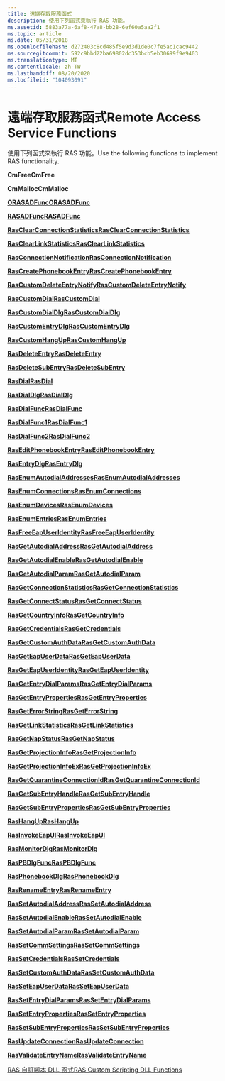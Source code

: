 ```yaml
---
title: 遠端存取服務函式
description: 使用下列函式來執行 RAS 功能。
ms.assetid: 5883a77a-6af8-47a8-bb28-6ef60a5aa2f1
ms.topic: article
ms.date: 05/31/2018
ms.openlocfilehash: d272403c8cd485f5e9d3d1de0c7fe5ac1cac9442
ms.sourcegitcommit: 592c9bbd22ba69802dc353bcb5eb30699f9e9403
ms.translationtype: MT
ms.contentlocale: zh-TW
ms.lasthandoff: 08/20/2020
ms.locfileid: "104093091"
---
```

# <a name="remote-access-service-functions"></a><span data-ttu-id="f7abd-103">遠端存取服務函式</span><span class="sxs-lookup"><span data-stu-id="f7abd-103">Remote Access Service Functions</span></span>

<span data-ttu-id="f7abd-104">使用下列函式來執行 RAS 功能。</span><span class="sxs-lookup"><span data-stu-id="f7abd-104">Use the following functions to implement RAS functionality.</span></span>

<span data-ttu-id="f7abd-105">**CmFree**</span><span class="sxs-lookup"><span data-stu-id="f7abd-105">**CmFree**</span></span>

<span data-ttu-id="f7abd-106">**CmMalloc**</span><span class="sxs-lookup"><span data-stu-id="f7abd-106">**CmMalloc**</span></span>

[<span data-ttu-id="f7abd-107">**ORASADFunc**</span><span class="sxs-lookup"><span data-stu-id="f7abd-107">**ORASADFunc**</span></span>](/windows/desktop/api/Ras/nc-ras-orasadfunc)

[<span data-ttu-id="f7abd-108">**RASADFunc**</span><span class="sxs-lookup"><span data-stu-id="f7abd-108">**RASADFunc**</span></span>](/windows/desktop/api/Ras/nc-ras-rasadfunca)

[<span data-ttu-id="f7abd-109">**RasClearConnectionStatistics**</span><span class="sxs-lookup"><span data-stu-id="f7abd-109">**RasClearConnectionStatistics**</span></span>](/windows/desktop/api/Ras/nf-ras-rasclearconnectionstatistics)

[<span data-ttu-id="f7abd-110">**RasClearLinkStatistics**</span><span class="sxs-lookup"><span data-stu-id="f7abd-110">**RasClearLinkStatistics**</span></span>](/windows/desktop/api/Ras/nf-ras-rasclearlinkstatistics)

[<span data-ttu-id="f7abd-111">**RasConnectionNotification**</span><span class="sxs-lookup"><span data-stu-id="f7abd-111">**RasConnectionNotification**</span></span>](/windows/desktop/api/Ras/nf-ras-rasconnectionnotificationa)

[<span data-ttu-id="f7abd-112">**RasCreatePhonebookEntry**</span><span class="sxs-lookup"><span data-stu-id="f7abd-112">**RasCreatePhonebookEntry**</span></span>](/windows/desktop/api/Ras/nf-ras-rascreatephonebookentrya)

[<span data-ttu-id="f7abd-113">**RasCustomDeleteEntryNotify**</span><span class="sxs-lookup"><span data-stu-id="f7abd-113">**RasCustomDeleteEntryNotify**</span></span>](/windows/desktop/api/Ras/nc-ras-rascustomdeleteentrynotifyfn)

[<span data-ttu-id="f7abd-114">**RasCustomDial**</span><span class="sxs-lookup"><span data-stu-id="f7abd-114">**RasCustomDial**</span></span>](/windows/desktop/api/Ras/nc-ras-rascustomdialfn)

[<span data-ttu-id="f7abd-115">**RasCustomDialDlg**</span><span class="sxs-lookup"><span data-stu-id="f7abd-115">**RasCustomDialDlg**</span></span>](/windows/desktop/api/Rasdlg/nc-rasdlg-rascustomdialdlgfn)

[<span data-ttu-id="f7abd-116">**RasCustomEntryDlg**</span><span class="sxs-lookup"><span data-stu-id="f7abd-116">**RasCustomEntryDlg**</span></span>](/windows/desktop/api/Rasdlg/nc-rasdlg-rascustomentrydlgfn)

[<span data-ttu-id="f7abd-117">**RasCustomHangUp**</span><span class="sxs-lookup"><span data-stu-id="f7abd-117">**RasCustomHangUp**</span></span>](/windows/desktop/api/Ras/nc-ras-rascustomhangupfn)

[<span data-ttu-id="f7abd-118">**RasDeleteEntry**</span><span class="sxs-lookup"><span data-stu-id="f7abd-118">**RasDeleteEntry**</span></span>](/windows/desktop/api/Ras/nf-ras-rasdeleteentrya)

[<span data-ttu-id="f7abd-119">**RasDeleteSubEntry**</span><span class="sxs-lookup"><span data-stu-id="f7abd-119">**RasDeleteSubEntry**</span></span>](/windows/desktop/api/Ras/nf-ras-rasdeletesubentrya)

[<span data-ttu-id="f7abd-120">**RasDial**</span><span class="sxs-lookup"><span data-stu-id="f7abd-120">**RasDial**</span></span>](/windows/desktop/api/Ras/nf-ras-rasdiala)

[<span data-ttu-id="f7abd-121">**RasDialDlg**</span><span class="sxs-lookup"><span data-stu-id="f7abd-121">**RasDialDlg**</span></span>](/windows/desktop/api/Rasdlg/nf-rasdlg-rasdialdlga)

[<span data-ttu-id="f7abd-122">**RasDialFunc**</span><span class="sxs-lookup"><span data-stu-id="f7abd-122">**RasDialFunc**</span></span>](/windows/desktop/api/Ras/nc-ras-rasdialfunc)

[<span data-ttu-id="f7abd-123">**RasDialFunc1**</span><span class="sxs-lookup"><span data-stu-id="f7abd-123">**RasDialFunc1**</span></span>](/windows/desktop/api/Ras/nc-ras-rasdialfunc1)

[<span data-ttu-id="f7abd-124">**RasDialFunc2**</span><span class="sxs-lookup"><span data-stu-id="f7abd-124">**RasDialFunc2**</span></span>](/windows/desktop/api/Ras/nc-ras-rasdialfunc2)

[<span data-ttu-id="f7abd-125">**RasEditPhonebookEntry**</span><span class="sxs-lookup"><span data-stu-id="f7abd-125">**RasEditPhonebookEntry**</span></span>](/windows/desktop/api/Ras/nf-ras-raseditphonebookentrya)

[<span data-ttu-id="f7abd-126">**RasEntryDlg**</span><span class="sxs-lookup"><span data-stu-id="f7abd-126">**RasEntryDlg**</span></span>](/windows/desktop/api/Rasdlg/nf-rasdlg-rasentrydlga)

[<span data-ttu-id="f7abd-127">**RasEnumAutodialAddresses**</span><span class="sxs-lookup"><span data-stu-id="f7abd-127">**RasEnumAutodialAddresses**</span></span>](/windows/desktop/api/Ras/nf-ras-rasenumautodialaddressesa)

[<span data-ttu-id="f7abd-128">**RasEnumConnections**</span><span class="sxs-lookup"><span data-stu-id="f7abd-128">**RasEnumConnections**</span></span>](/windows/desktop/api/Ras/nf-ras-rasenumconnectionsa)

[<span data-ttu-id="f7abd-129">**RasEnumDevices**</span><span class="sxs-lookup"><span data-stu-id="f7abd-129">**RasEnumDevices**</span></span>](/windows/desktop/api/Ras/nf-ras-rasenumdevicesa)

[<span data-ttu-id="f7abd-130">**RasEnumEntries**</span><span class="sxs-lookup"><span data-stu-id="f7abd-130">**RasEnumEntries**</span></span>](/windows/desktop/api/Ras/nf-ras-rasenumentriesa)

[<span data-ttu-id="f7abd-131">**RasFreeEapUserIdentity**</span><span class="sxs-lookup"><span data-stu-id="f7abd-131">**RasFreeEapUserIdentity**</span></span>](/windows/desktop/api/Ras/nf-ras-rasfreeeapuseridentitya)

[<span data-ttu-id="f7abd-132">**RasGetAutodialAddress**</span><span class="sxs-lookup"><span data-stu-id="f7abd-132">**RasGetAutodialAddress**</span></span>](/windows/desktop/api/Ras/nf-ras-rasgetautodialaddressa)

[<span data-ttu-id="f7abd-133">**RasGetAutodialEnable**</span><span class="sxs-lookup"><span data-stu-id="f7abd-133">**RasGetAutodialEnable**</span></span>](/windows/desktop/api/Ras/nf-ras-rasgetautodialenablea)

[<span data-ttu-id="f7abd-134">**RasGetAutodialParam**</span><span class="sxs-lookup"><span data-stu-id="f7abd-134">**RasGetAutodialParam**</span></span>](/windows/desktop/api/Ras/nf-ras-rasgetautodialparama)

[<span data-ttu-id="f7abd-135">**RasGetConnectionStatistics**</span><span class="sxs-lookup"><span data-stu-id="f7abd-135">**RasGetConnectionStatistics**</span></span>](/windows/desktop/api/Ras/nf-ras-rasgetconnectionstatistics)

[<span data-ttu-id="f7abd-136">**RasGetConnectStatus**</span><span class="sxs-lookup"><span data-stu-id="f7abd-136">**RasGetConnectStatus**</span></span>](/windows/desktop/api/Ras/nf-ras-rasgetconnectstatusa)

[<span data-ttu-id="f7abd-137">**RasGetCountryInfo**</span><span class="sxs-lookup"><span data-stu-id="f7abd-137">**RasGetCountryInfo**</span></span>](/windows/desktop/api/Ras/nf-ras-rasgetcountryinfoa)

[<span data-ttu-id="f7abd-138">**RasGetCredentials**</span><span class="sxs-lookup"><span data-stu-id="f7abd-138">**RasGetCredentials**</span></span>](/windows/desktop/api/Ras/nf-ras-rasgetcredentialsa)

[<span data-ttu-id="f7abd-139">**RasGetCustomAuthData**</span><span class="sxs-lookup"><span data-stu-id="f7abd-139">**RasGetCustomAuthData**</span></span>](/windows/desktop/api/Ras/nf-ras-rasgetcustomauthdataa)

[<span data-ttu-id="f7abd-140">**RasGetEapUserData**</span><span class="sxs-lookup"><span data-stu-id="f7abd-140">**RasGetEapUserData**</span></span>](/windows/desktop/api/Ras/nf-ras-rasgeteapuserdataa)

[<span data-ttu-id="f7abd-141">**RasGetEapUserIdentity**</span><span class="sxs-lookup"><span data-stu-id="f7abd-141">**RasGetEapUserIdentity**</span></span>](/windows/desktop/api/Ras/nf-ras-rasgeteapuseridentitya)

[<span data-ttu-id="f7abd-142">**RasGetEntryDialParams**</span><span class="sxs-lookup"><span data-stu-id="f7abd-142">**RasGetEntryDialParams**</span></span>](/windows/desktop/api/Ras/nf-ras-rasgetentrydialparamsa)

[<span data-ttu-id="f7abd-143">**RasGetEntryProperties**</span><span class="sxs-lookup"><span data-stu-id="f7abd-143">**RasGetEntryProperties**</span></span>](/windows/desktop/api/Ras/nf-ras-rasgetentrypropertiesa)

[<span data-ttu-id="f7abd-144">**RasGetErrorString**</span><span class="sxs-lookup"><span data-stu-id="f7abd-144">**RasGetErrorString**</span></span>](/windows/desktop/api/Ras/nf-ras-rasgeterrorstringa)

[<span data-ttu-id="f7abd-145">**RasGetLinkStatistics**</span><span class="sxs-lookup"><span data-stu-id="f7abd-145">**RasGetLinkStatistics**</span></span>](/windows/desktop/api/Ras/nf-ras-rasgetlinkstatistics)

[<span data-ttu-id="f7abd-146">**RasGetNapStatus**</span><span class="sxs-lookup"><span data-stu-id="f7abd-146">**RasGetNapStatus**</span></span>](/windows/desktop/api/Ras/nf-ras-rasgetnapstatus)

<span data-ttu-id="f7abd-147">[**RasGetProjectionInfo**](/previous-versions/windows/embedded/ms897107(v=msdn.10))</span><span class="sxs-lookup"><span data-stu-id="f7abd-147">[**RasGetProjectionInfo**](/previous-versions/windows/embedded/ms897107(v=msdn.10))</span></span>

[<span data-ttu-id="f7abd-148">**RasGetProjectionInfoEx**</span><span class="sxs-lookup"><span data-stu-id="f7abd-148">**RasGetProjectionInfoEx**</span></span>](/windows/desktop/api/Ras/nf-ras-rasgetprojectioninfoex)

<span data-ttu-id="f7abd-149">[**RasGetQuarantineConnectionId**](/previous-versions/windows/desktop/legacy/aa377552(v=vs.85))</span><span class="sxs-lookup"><span data-stu-id="f7abd-149">[**RasGetQuarantineConnectionId**](/previous-versions/windows/desktop/legacy/aa377552(v=vs.85))</span></span>

[<span data-ttu-id="f7abd-150">**RasGetSubEntryHandle**</span><span class="sxs-lookup"><span data-stu-id="f7abd-150">**RasGetSubEntryHandle**</span></span>](/windows/desktop/api/Ras/nf-ras-rasgetsubentryhandlea)

[<span data-ttu-id="f7abd-151">**RasGetSubEntryProperties**</span><span class="sxs-lookup"><span data-stu-id="f7abd-151">**RasGetSubEntryProperties**</span></span>](/windows/desktop/api/Ras/nf-ras-rasgetsubentrypropertiesa)

[<span data-ttu-id="f7abd-152">**RasHangUp**</span><span class="sxs-lookup"><span data-stu-id="f7abd-152">**RasHangUp**</span></span>](/windows/desktop/api/Ras/nf-ras-rashangupa)

[<span data-ttu-id="f7abd-153">**RasInvokeEapUI**</span><span class="sxs-lookup"><span data-stu-id="f7abd-153">**RasInvokeEapUI**</span></span>](/windows/desktop/api/Ras/nf-ras-rasinvokeeapui)

<span data-ttu-id="f7abd-154">[**RasMonitorDlg**](/previous-versions/windows/desktop/legacy/aa377584(v=vs.85))</span><span class="sxs-lookup"><span data-stu-id="f7abd-154">[**RasMonitorDlg**](/previous-versions/windows/desktop/legacy/aa377584(v=vs.85))</span></span>

[<span data-ttu-id="f7abd-155">**RasPBDlgFunc**</span><span class="sxs-lookup"><span data-stu-id="f7abd-155">**RasPBDlgFunc**</span></span>](/windows/desktop/api/Rasdlg/nc-rasdlg-raspbdlgfunca)

[<span data-ttu-id="f7abd-156">**RasPhonebookDlg**</span><span class="sxs-lookup"><span data-stu-id="f7abd-156">**RasPhonebookDlg**</span></span>](/windows/desktop/api/Rasdlg/nf-rasdlg-rasphonebookdlga)

[<span data-ttu-id="f7abd-157">**RasRenameEntry**</span><span class="sxs-lookup"><span data-stu-id="f7abd-157">**RasRenameEntry**</span></span>](/windows/desktop/api/Ras/nf-ras-rasrenameentrya)

[<span data-ttu-id="f7abd-158">**RasSetAutodialAddress**</span><span class="sxs-lookup"><span data-stu-id="f7abd-158">**RasSetAutodialAddress**</span></span>](/windows/desktop/api/Ras/nf-ras-rassetautodialaddressa)

[<span data-ttu-id="f7abd-159">**RasSetAutodialEnable**</span><span class="sxs-lookup"><span data-stu-id="f7abd-159">**RasSetAutodialEnable**</span></span>](/windows/desktop/api/Ras/nf-ras-rassetautodialenablea)

[<span data-ttu-id="f7abd-160">**RasSetAutodialParam**</span><span class="sxs-lookup"><span data-stu-id="f7abd-160">**RasSetAutodialParam**</span></span>](/windows/desktop/api/Ras/nf-ras-rassetautodialparama)

[<span data-ttu-id="f7abd-161">**RasSetCommSettings**</span><span class="sxs-lookup"><span data-stu-id="f7abd-161">**RasSetCommSettings**</span></span>](/windows/desktop/api/Ras/nc-ras-pfnrassetcommsettings)

[<span data-ttu-id="f7abd-162">**RasSetCredentials**</span><span class="sxs-lookup"><span data-stu-id="f7abd-162">**RasSetCredentials**</span></span>](/windows/desktop/api/Ras/nf-ras-rassetcredentialsa)

[<span data-ttu-id="f7abd-163">**RasSetCustomAuthData**</span><span class="sxs-lookup"><span data-stu-id="f7abd-163">**RasSetCustomAuthData**</span></span>](/windows/desktop/api/Ras/nf-ras-rassetcustomauthdataa)

[<span data-ttu-id="f7abd-164">**RasSetEapUserData**</span><span class="sxs-lookup"><span data-stu-id="f7abd-164">**RasSetEapUserData**</span></span>](/windows/desktop/api/Ras/nf-ras-rasseteapuserdataa)

[<span data-ttu-id="f7abd-165">**RasSetEntryDialParams**</span><span class="sxs-lookup"><span data-stu-id="f7abd-165">**RasSetEntryDialParams**</span></span>](/windows/desktop/api/Ras/nf-ras-rassetentrydialparamsa)

[<span data-ttu-id="f7abd-166">**RasSetEntryProperties**</span><span class="sxs-lookup"><span data-stu-id="f7abd-166">**RasSetEntryProperties**</span></span>](/windows/desktop/api/Ras/nf-ras-rassetentrypropertiesa)

[<span data-ttu-id="f7abd-167">**RasSetSubEntryProperties**</span><span class="sxs-lookup"><span data-stu-id="f7abd-167">**RasSetSubEntryProperties**</span></span>](/windows/desktop/api/Ras/nf-ras-rassetsubentrypropertiesa)

[<span data-ttu-id="f7abd-168">**RasUpdateConnection**</span><span class="sxs-lookup"><span data-stu-id="f7abd-168">**RasUpdateConnection**</span></span>](/windows/desktop/api/Ras/nf-ras-rasupdateconnection)

[<span data-ttu-id="f7abd-169">**RasValidateEntryName**</span><span class="sxs-lookup"><span data-stu-id="f7abd-169">**RasValidateEntryName**</span></span>](/windows/desktop/api/Ras/nf-ras-rasvalidateentrynamea)

[<span data-ttu-id="f7abd-170">RAS 自訂腳本 DLL 函式</span><span class="sxs-lookup"><span data-stu-id="f7abd-170">RAS Custom Scripting DLL Functions</span></span>](ras-custom-scripting-dll-functions.md)

 

 